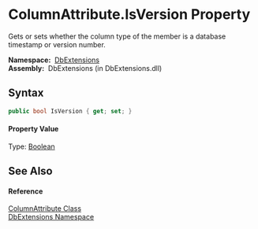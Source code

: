ColumnAttribute.IsVersion Property
==================================
Gets or sets whether the column type of the member is a database timestamp or version number.

  **Namespace:**  [DbExtensions][1]  
  **Assembly:**  DbExtensions (in DbExtensions.dll)

Syntax
------

```csharp
public bool IsVersion { get; set; }
```

#### Property Value
Type: [Boolean][2]

See Also
--------

#### Reference
[ColumnAttribute Class][3]  
[DbExtensions Namespace][1]  

[1]: ../README.md
[2]: http://msdn.microsoft.com/en-us/library/a28wyd50
[3]: README.md